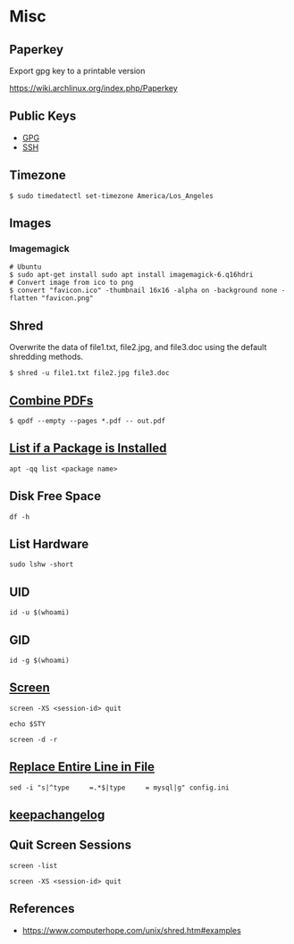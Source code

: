 # Misc

## Paperkey

Export gpg key to a printable version

https://wiki.archlinux.org/index.php/Paperkey

## Public Keys

* [GPG](https://github.com/nicholaswilde.gpg)
* [SSH](https://github.com/nicholaswilde.keys)

## Timezone

```shell
$ sudo timedatectl set-timezone America/Los_Angeles
```

## Images

### Imagemagick

```shell
# Ubuntu
$ sudo apt-get install sudo apt install imagemagick-6.q16hdri
# Convert image from ico to png
$ convert "favicon.ico" -thumbnail 16x16 -alpha on -background none -flatten "favicon.png"
```

## Shred

Overwrite the data of file1.txt, file2.jpg, and file3.doc using the default shredding methods.

```shell
$ shred -u file1.txt file2.jpg file3.doc
```

## [Combine PDFs](https://stackoverflow.com/a/53754681/1061279)

```shell
$ qpdf --empty --pages *.pdf -- out.pdf
```

## [List if a Package is Installed][1]

```shell
apt -qq list <package name>
```

## Disk Free Space

```shell
df -h
```

## List Hardware

```shell
sudo lshw -short
```

## UID

```shell
id -u $(whoami)
```

## GID

```shell
id -g $(whoami)
```

## [Screen][2]


```shell title="Quit a session"
screen -XS <session-id> quit
```

```shell title="Check current session"
echo $STY
```

```shell title="Detached the previous screen and allowed me to reattach."
screen -d -r
```

## [Replace Entire Line in File][3]

```shell
sed -i "s|^type     =.*$|type     = mysql|g" config.ini
```

## [keepachangelog](https://keepachangelog.com/en/1.0.0/)

## Quit Screen Sessions

```shell title="List screen ids"
screen -list
```

```shell title="Quit the session"
screen -XS <session-id> quit
```

## References

* https://www.computerhope.com/unix/shred.htm#examples

[1]: https://askubuntu.com/a/823630/344358
[2]: https://askubuntu.com/a/855919
[3]: https://stackoverflow.com/a/11660023/1061279
